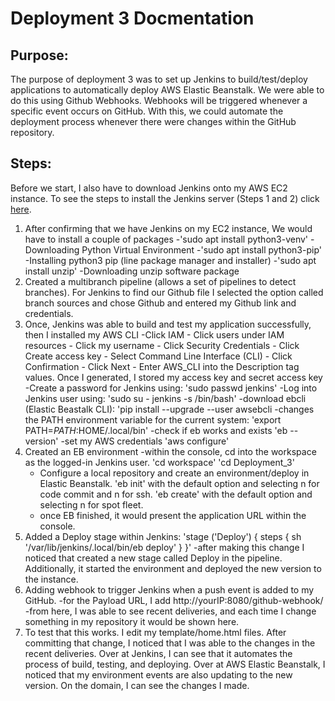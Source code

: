 # Deployment 3 Docmentation
## Purpose:
The purpose of deployment 3 was to set up Jenkins to build/test/deploy applications to automatically deploy AWS Elastic Beanstalk. We were able to do this using Github Webhooks. Webhooks will be triggered whenever a specific event occurs on GitHub. With this, we could automate the deployment process whenever there were changes within the GitHub repository.

## Steps:
Before we start, I also have to download Jenkins onto my AWS EC2 instance. To see the steps to install the Jenkins server (Steps 1 and 2) click [here](https://github.com/auzhangLABS/Installing-Jenkins). 
1. After confirming that we have Jenkins on my EC2 instance, We would have to install a couple of packages
   -'sudo apt install python3-venv'
     -Downloading Python Virtual Environment
   -'sudo apt install python3-pip'
     -Installing python3 pip (line package manager and installer)
   -'sudo apt install unzip'
     -Downloading unzip software package
2. Created a multibranch pipeline (allows a set of pipelines to detect branches). For Jenkins to find our Github file I selected the option called branch sources and chose Github and entered my Github link and credentials.
3. Once, Jenkins was able to build and test my application successfully, then I installed my AWS CLI
   -Click IAM - Click users under IAM resources - Click my username - Click Security Credentials - Click Create access key - Select Command Line Interface (CLI) - Click Confirmation - Click Next - Enter AWS_CLI into the Description tag values. Once I generated, I stored my access key and secret access key
  -Create a password for Jenkins using:
     'sudo passwd jenkins'
  -Log into Jenkins user using:
     'sudo su - jenkins -s /bin/bash'
   -download ebcli (Elastic Beastalk CLI):
     'pip install --upgrade --user awsebcli
   -changes the PATH environment variable for the current system:
     'export PATH=$PATH:$HOME/.local/bin'
   -check if eb works and exists
     'eb --version'
   -set my AWS credentials
     'aws configure'
4. Created an EB environment
   -within the console, cd into the workspace as the logged-in Jenkins user.
     'cd workspace'
     'cd Deployment_3'
   - Configure a local repository and create an environment/deploy in Elastic Beanstalk.
     'eb init' with the default option and selecting n for code commit and n for ssh.
     'eb create' with the default option and selecting n for spot fleet.
   - once EB finished, it would present the application URL within the console.
5. Added a Deploy stage within Jenkins:
   'stage ('Deploy') { steps { sh '/var/lib/jenkins/.local/bin/eb deploy' } }'
   -after making this change I noticed that created a new stage called Deploy in the pipeline. Additionally, it started the environment and deployed the new version to the instance.
6. Adding webhook to trigger Jenkins when a push event is added to my GitHub.
   -for the Payload URL, I add http://yourIP:8080/github-webhook/
   -from here, I was able to see recent deliveries, and each time I change something in my repository it would be shown here.
7. To test that this works. I edit my template/home.html files. After committing that change, I noticed that I was able to the changes in the recent deliveries. Over at Jenkins, I can see that it automates the process of build, testing, and deploying. Over at AWS Elastic Beanstalk, I noticed that my environment events are also updating to the new version. On the domain, I can see the changes I made. 
